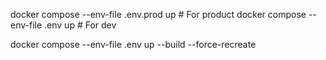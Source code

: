 docker compose --env-file .env.prod up # For product
docker compose --env-file .env up # For dev 

docker compose --env-file .env up --build --force-recreate